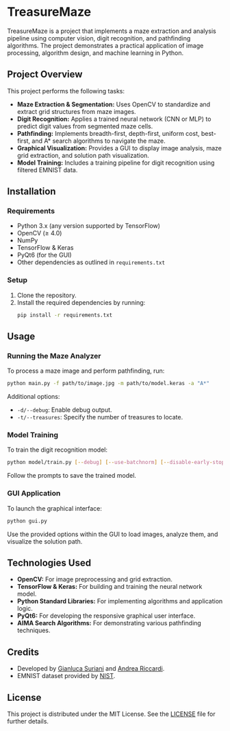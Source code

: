 # TreasureMaze
TreasureMaze is a project that implements a maze extraction and analysis pipeline using computer vision, digit recognition, and pathfinding algorithms. The project demonstrates a practical application of image processing, algorithm design, and machine learning in Python.

## Project Overview
This project performs the following tasks:
- **Maze Extraction & Segmentation:** Uses OpenCV to standardize and extract grid structures from maze images.
- **Digit Recognition:** Applies a trained neural network (CNN or MLP) to predict digit values from segmented maze cells.
- **Pathfinding:** Implements breadth-first, depth-first, uniform cost, best-first, and A* search algorithms to navigate the maze.
- **Graphical Visualization:** Provides a GUI to display image analysis, maze grid extraction, and solution path visualization.
- **Model Training:** Includes a training pipeline for digit recognition using filtered EMNIST data.

## Installation

### Requirements
- Python 3.x (any version supported by TensorFlow)
- OpenCV (≥ 4.0)  
- NumPy  
- TensorFlow & Keras  
- PyQt6 (for the GUI)  
- Other dependencies as outlined in `requirements.txt`

### Setup
1. Clone the repository.
2. Install the required dependencies by running:
   ```bash
   pip install -r requirements.txt
   ```

## Usage

### Running the Maze Analyzer
To process a maze image and perform pathfinding, run:
```bash
python main.py -f path/to/image.jpg -m path/to/model.keras -a "A*"
```
Additional options:
- `-d/--debug`: Enable debug output.
- `-t/--treasures`: Specify the number of treasures to locate.

### Model Training
To train the digit recognition model:
```bash
python model/train.py [--debug] [--use-batchnorm] [--disable-early-stopping]
```
Follow the prompts to save the trained model.

### GUI Application
To launch the graphical interface:
```bash
python gui.py
```
Use the provided options within the GUI to load images, analyze them, and visualize the solution path.

## Technologies Used
- **OpenCV:** For image preprocessing and grid extraction.
- **TensorFlow & Keras:** For building and training the neural network model.
- **Python Standard Libraries:** For implementing algorithms and application logic.
- **PyQt6:** For developing the responsive graphical user interface.
- **AIMA Search Algorithms:** For demonstrating various pathfinding techniques.

## Credits
- Developed by [Gianluca Suriani](https://github.com/LukeGotBored) and [Andrea Riccardi](https://github.com/andr3wpixel).
- EMNIST dataset provided by [NIST](https://www.nist.gov/itl/iad/image-group/emnist-dataset).

## License
This project is distributed under the MIT License. See the [LICENSE](LICENSE) file for further details.